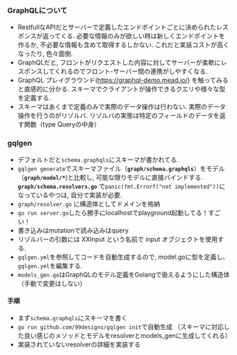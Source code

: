 ### GraphQLについて
- RestfullなAPIだとサーバーで定義したエンドポイントごとに決められたレスポンスが返ってくる. 必要な情報のみが欲しい時は新しくエンドポイントを作るか, 不必要な情報も含めて取得するしかない. これだと実装コストが高くなったり, 色々面倒.
- GraphQLだと, フロントがリクエストした内容に対してサーバーが柔軟にレスポンスしてくれるのでフロント-サーバー間の連携がしやすくなる.
- GraphQL プレイグラウンド(https://graphql-demo.mead.io/) を触ってみると直感的に分かる. スキーマでクライアントが操作できるクエリや様々な型を定義する.
- スキーマはあくまで定義のみで実際のデータ操作は行わない. 実際のデータ操作を行うのがリゾルバ. リゾルバの実態は特定のフィールドのデータを返す関数（type Queryの中身）

### gqlgen
- デフォルトだと`schema.graphqls`にスキーマが書かれてる.
- `gqlgen generate`でスキーマファイル（**`graph/schema.graphqls`**）をモデル（**`graph/model/*`**)と比較し, 可能な限りモデルに直接バインドする. **`graph/schema.resolvers.go`** で`panic(fmt.Errorf("not implemented"))`になっているやつは, 自分で実装が必要.
- `graph/resolver.go` に構造体としてドメインを格納
- `go run server.go`したら勝手にlocalhostでplayground起動してる！すごい！
- 書き込みはmutationで読み込みはquery
- リゾルバーの引数には XXInput という名前で input オブジェクトを使用する.
- `gqlgen.yml`を参照してコードを自動生成するので, model.goに型を定義し、`gqlgen.yml`を編集する.
- `models_gen.go`はGraphQLのモデル定義をGolangで扱えるようにした構造体（手動で変更はしない）

#### 手順
- まず`schema.graphqls`にスキーマを書く
- `go run github.com/99designs/gqlgen init`で自動生成 （スキーマに対応した良い感じのメソッドとモデルをresolverとmodels_genに生成してくれる）
- 実装されていないresolverの詳細を実装する
